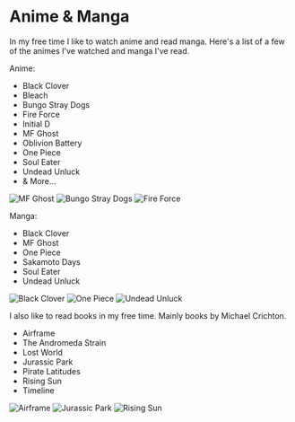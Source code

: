 # Anime & Manga

In my free time I like to watch anime and read manga. Here's a list of a few of the animes I've watched and manga I've read.

Anime:
- Black Clover
- Bleach
- Bungo Stray Dogs
- Fire Force
- Initial D
- MF Ghost
- Oblivion Battery
- One Piece
- Soul Eater
- Undead Unluck
- & More...

![MF Ghost](./assets/images/hobbies/anime/MF_Ghost.webp)
![Bungo Stray Dogs](./assets/images/hobbies/anime/BSD.jpg)
![Fire Force](./assets/images/hobbies/anime/Fire_Force.jpg)

Manga:
- Black Clover
- MF Ghost
- One Piece
- Sakamoto Days
- Soul Eater
- Undead Unluck

![Black Clover](./assets/images/hobbies/anime/Black_Clover.jpg)
![One Piece](./assets/images/hobbies/anime/One_Piece.jpg)
![Undead Unluck](./assets/images/hobbies/anime/undead_unluck.jpg)

I also like to read books in my free time. Mainly books by Michael Crichton.
- Airframe
- The Andromeda Strain
- Lost World
- Jurassic Park
- Pirate Latitudes
- Rising Sun
- Timeline

![Airframe](./assets/images/hobbies/anime/Airframe.jpg)
![Jurassic Park](./assets/images/hobbies/anime/Jurassic_Park.jpg)
![Rising Sun](./assets/images/hobbies/anime/Rising_Sun.jpg)
